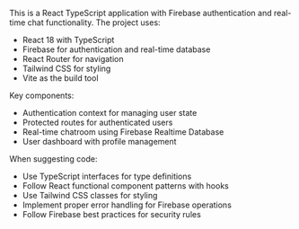 <!-- Use this file to provide workspace-specific custom instructions to Copilot. For more details, visit https://code.visualstudio.com/docs/copilot/copilot-customization#_use-a-githubcopilotinstructionsmd-file -->

This is a React TypeScript application with Firebase authentication and real-time chat functionality. The project uses:

- React 18 with TypeScript
- Firebase for authentication and real-time database
- React Router for navigation
- Tailwind CSS for styling
- Vite as the build tool

Key components:
- Authentication context for managing user state
- Protected routes for authenticated users
- Real-time chatroom using Firebase Realtime Database
- User dashboard with profile management

When suggesting code:
- Use TypeScript interfaces for type definitions
- Follow React functional component patterns with hooks
- Use Tailwind CSS classes for styling
- Implement proper error handling for Firebase operations
- Follow Firebase best practices for security rules
